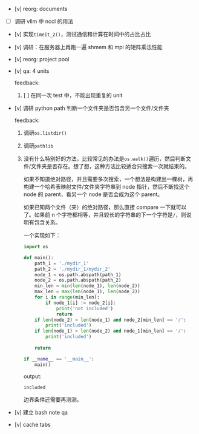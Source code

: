 * [v] reorg: documents

* [ ] 调研 vllm 中 nccl 的用法

* [v] 实现`timeit_2()`，测试通信和计算在时间中的占比占比

* [v] 调研：在服务器上再跑一遍 shmem 和 mpi 的矩阵乘法性能

* [v] reorg: project pool

* [v] qa: 4 units

    feedback:

    1. [ ] 在同一次 test 中，不能出现重复的 unit

* [v] 调研 python path 判断一个文件夹是否包含另一个文件/文件夹

    feedback:

    1. 调研`os.listdir()`

    2. 调研`pathlib`

    3. 没有什么特别好的方法，比较常见的办法是`os.walk()`遍历，然后判断文件/文件夹是否存在。想了想，这种方法比较适合只搜索一次就结束的。

        如果不知道绝对路径，并且需要多次搜索，一个想法是构建出一棵树，再构建一个哈希表映射文件/文件夹字符串到 node 指针，然后不断找这个 node 的 parent，看另一个 node 是否会成为这个 parent。

        如果已知两个文件（夹）的绝对路径，那么直接 compare 一下就可以了。如果前 n 个字符都相等，并且较长的字符串的下一个字符是`/`，则说明有包含关系。

        一个实现如下：

        ```py
        import os

        def main():
            path_1 = './mydir_1'
            path_2 = './mydir_1/mydir_2'
            node_1 = os.path.abspath(path_1)
            node_2 = os.path.abspath(path_2)
            min_len = min(len(node_1), len(node_2))
            max_len = max(len(node_1), len(node_2))
            for i in range(min_len):
                if node_1[i] != node_2[i]:
                    print('not included')
                    return
            if len(node_2) > len(node_1) and node_2[min_len] == '/':
                print('included')
            if len(node_1) > len(node_2) and node_1[min_len] == '/':
                print('included')
            
            return

        if __name__ == '__main__':
            main()
        ```

        output:

        ```
        included
        ```

        边界条件还需要再测测。


* [v] 建立 bash note qa

* [v] cache tabs
